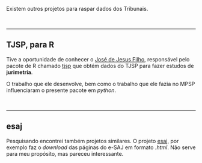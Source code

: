 Existem outros projetos para raspar dados dos Tribunais.

<br>

---

## TJSP, para R

Tive a oportunidade de conhecer o [José de Jesus Filho](https://github.com/jjesusfilho), responsável pelo pacote de R chamado [tjsp](https://github.com/jjesusfilho/tjsp) que obtém dados do TJSP para
fazer estudos de **jurimetria**.

O trabalho que ele desenvolve, bem como o trabalho que ele fazia no MPSP influenciaram o presente pacote em _python_.

<br>

---

## esaj

Pesquisando encontrei também projetos similares. O projeto [esaj](http://courtsbr.github.io/esaj), por exemplo faz o
_download_ das páginas do e-SAJ em formato _.html_. Não serve para meu propósito, mas pareceu interessante.


